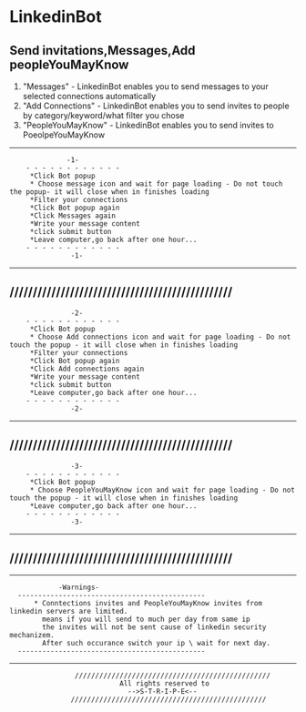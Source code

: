 # LinkedinBot
Send invitations,Messages,Add peopleYouMayKnow
----------------------------------------------

1.   "Messages" - LinkedinBot enables you to send messages to your selected connections automatically
2.   "Add Connections"  - LinkedinBot enables you to send invites to people by category/keyword/what filter you chose
3.    "PeopleYouMayKnow" - LinkedinBot enables you to send invites to PoeolpeYouMayKnow

--------------------------------------------------------------------------------------------
                  -1-
        - - - - - - - - - - - - 
         *Click Bot popup
         * Choose message icon and wait for page loading - Do not touch the popup- it will close when in finishes loading
         *Filter your connections
         *Click Bot popup again
         *Click Messages again
         *Write your message content
         *click submit button
         *Leave computer,go back after one hour...
        - - - - - - - - - - - - 
                   -1-
 ----------------------------------------------
 ////////////////////////////////////////////////
 ----------------------------------------------
                   -2-
        - - - - - - - - - - - - 
         *Click Bot popup
         * Choose Add connections icon and wait for page loading - Do not touch the popup - it will close when in finishes loading
         *Filter your connections
         *Click Bot popup again
         *Click Add connections again
         *Write your message content
         *click submit button
         *Leave computer,go back after one hour...
        - - - - - - - - - - - - 
                   -2-
 ----------------------------------------------
 ////////////////////////////////////////////////
 ----------------------------------------------
                   -3-
        - - - - - - - - - - - - 
         *Click Bot popup
         * Choose PeopleYouMayKnow icon and wait for page loading - Do not touch the popup - it will close when in finishes loading
         *Leave computer,go back after one hour...
        - - - - - - - - - - - - 
                   -3-
 ----------------------------------------------
 ////////////////////////////////////////////////
 ----------------------------------------------
 
 
--------------------------------------------------------------------------------------------
                -Warnings-
      ----------------------------------------------
          * Conntections invites and PeopleYouMayKnow invites from linkedin servers are limited.
            means if you will send to much per day from same ip
            the invites will not be sent cause of linkedin security mechanizem.
            After such occurance switch your ip \ wait for next day.
      ----------------------------------------------
--------------------------------------------------------------------------------------------


                    ////////////////////////////////////////////////
                               All rights reserved to
                                 -->S-T-R-I-P-E<--  
                   ////////////////////////////////////////////////

        
        
  
